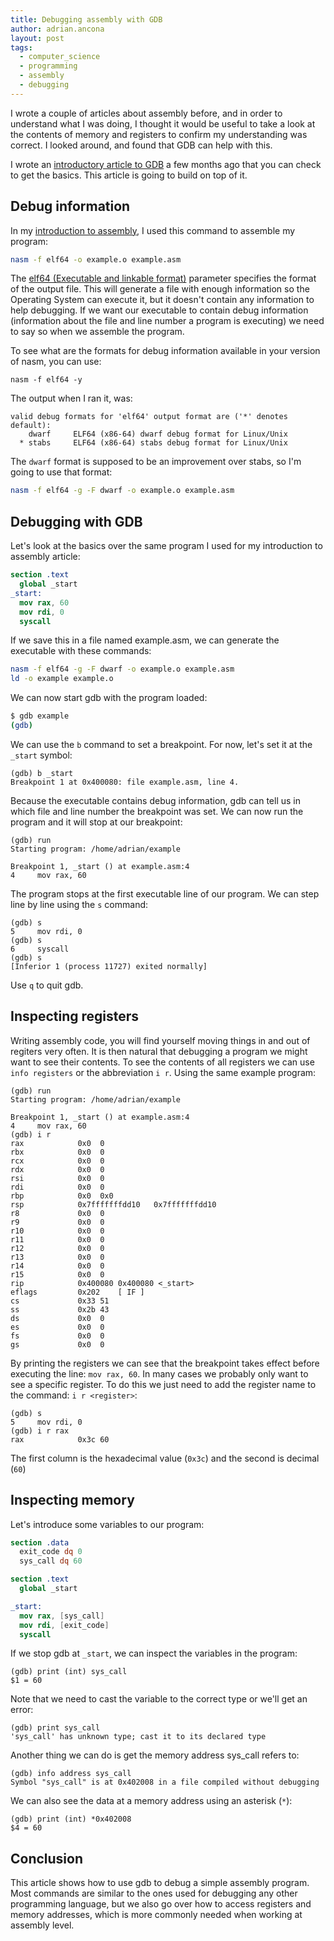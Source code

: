 ```yaml
---
title: Debugging assembly with GDB
author: adrian.ancona
layout: post
tags:
  - computer_science
  - programming
  - assembly
  - debugging
---
```


I wrote a couple of articles about assembly before, and in order to understand what I was doing, I thought it would be useful to take a look at the contents of memory and registers to confirm my understanding was correct. I looked around, and found that GDB can help with this.

I wrote an [introductory article to GDB](/2018/02/introduction-to-gdb/) a few months ago that you can check to get the basics. This article is going to build on top of it.

## Debug information

In my [introduction to assembly](/2019/01/introduction-to-assembly-assembling-a-program/), I used this command to assemble my program:

```bash
nasm -f elf64 -o example.o example.asm
```

<!--more-->

The [elf64 (Executable and linkable format)](https://en.wikipedia.org/wiki/Executable_and_Linkable_Format) parameter specifies the format of the output file. This will generate a file with enough information so the Operating System can execute it, but it doesn't contain any information to help debugging. If we want our executable to contain debug information (information about the file and line number a program is executing) we need to say so when we assemble the program.

To see what are the formats for debug information available in your version of nasm, you can use:

```
nasm -f elf64 -y
```

The output when I ran it, was:

```
valid debug formats for 'elf64' output format are ('*' denotes default):
    dwarf     ELF64 (x86-64) dwarf debug format for Linux/Unix
  * stabs     ELF64 (x86-64) stabs debug format for Linux/Unix
```

The `dwarf` format is supposed to be an improvement over stabs, so I'm going to use that format:

```bash
nasm -f elf64 -g -F dwarf -o example.o example.asm
```

## Debugging with GDB

Let's look at the basics over the same program I used for my introduction to assembly article:

```nasm
section .text
  global _start
_start:
  mov rax, 60
  mov rdi, 0
  syscall
```

If we save this in a file named example.asm, we can generate the executable with these commands:

```bash
nasm -f elf64 -g -F dwarf -o example.o example.asm
ld -o example example.o
```

We can now start gdb with the program loaded:

```bash
$ gdb example
(gdb)
```

We can use the `b` command to set a breakpoint. For now, let's set it at the `_start` symbol:

```
(gdb) b _start
Breakpoint 1 at 0x400080: file example.asm, line 4.
```

Because the executable contains debug information, gdb can tell us in which file and line number the breakpoint was set. We can now run the program and it will stop at our breakpoint:

```
(gdb) run
Starting program: /home/adrian/example

Breakpoint 1, _start () at example.asm:4
4	  mov rax, 60
```

The program stops at the first executable line of our program. We can step line by line using the `s` command:

```
(gdb) s
5	  mov rdi, 0
(gdb) s
6	  syscall
(gdb) s
[Inferior 1 (process 11727) exited normally]
```

Use `q` to quit gdb.

## Inspecting registers

Writing assembly code, you will find yourself moving things in and out of regiters very often. It is then natural that debugging a program we might want to see their contents. To see the contents of all registers we can use `info registers` or the abbreviation `i r`. Using the same example program:

```
(gdb) run
Starting program: /home/adrian/example

Breakpoint 1, _start () at example.asm:4
4	  mov rax, 60
(gdb) i r
rax            0x0	0
rbx            0x0	0
rcx            0x0	0
rdx            0x0	0
rsi            0x0	0
rdi            0x0	0
rbp            0x0	0x0
rsp            0x7fffffffdd10	0x7fffffffdd10
r8             0x0	0
r9             0x0	0
r10            0x0	0
r11            0x0	0
r12            0x0	0
r13            0x0	0
r14            0x0	0
r15            0x0	0
rip            0x400080	0x400080 <_start>
eflags         0x202	[ IF ]
cs             0x33	51
ss             0x2b	43
ds             0x0	0
es             0x0	0
fs             0x0	0
gs             0x0	0
```

By printing the registers we can see that the breakpoint takes effect before executing the line: `mov rax, 60`. In many cases we probably only want to see a specific register. To do this we just need to add the register name to the command: `i r <register>`:

```
(gdb) s
5	  mov rdi, 0
(gdb) i r rax
rax            0x3c	60
```

The first column is the hexadecimal value (`0x3c`) and the second is decimal (`60`)

## Inspecting memory

Let's introduce some variables to our program:

```nasm
section .data
  exit_code dq 0
  sys_call dq 60

section .text
  global _start

_start:
  mov rax, [sys_call]
  mov rdi, [exit_code]
  syscall
```

If we stop gdb at `_start`, we can inspect the variables in the program:

```
(gdb) print (int) sys_call
$1 = 60
```

Note that we need to cast the variable to the correct type or we'll get an error:

```
(gdb) print sys_call
'sys_call' has unknown type; cast it to its declared type
```

Another thing we can do is get the memory address sys_call refers to:

```
(gdb) info address sys_call
Symbol "sys_call" is at 0x402008 in a file compiled without debugging
```

We can also see the data at a memory address using an asterisk (`*`):

```
(gdb) print (int) *0x402008
$4 = 60
```

## Conclusion

This article shows how to use gdb to debug a simple assembly program. Most commands are similar to the ones used for debugging any other programming language, but we also go over how to access registers and memory addresses, which is more commonly needed when working at assembly level.
